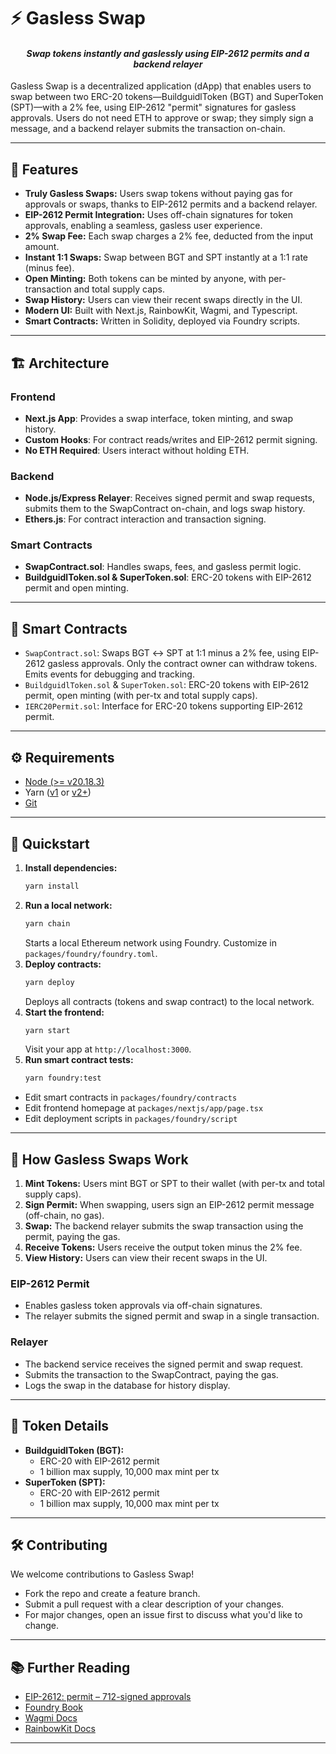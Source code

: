 # ⚡ Gasless Swap

<h4 align="center">
  <em>Swap tokens instantly and gaslessly using EIP-2612 permits and a backend relayer</em>
</h4>

Gasless Swap is a decentralized application (dApp) that enables users to swap between two ERC-20 tokens—BuildguidlToken (BGT) and SuperToken (SPT)—with a 2% fee, using EIP-2612 "permit" signatures for gasless approvals. Users do not need ETH to approve or swap; they simply sign a message, and a backend relayer submits the transaction on-chain.

---

## 🚀 Features

- **Truly Gasless Swaps:** Users swap tokens without paying gas for approvals or swaps, thanks to EIP-2612 permits and a backend relayer.
- **EIP-2612 Permit Integration:** Uses off-chain signatures for token approvals, enabling a seamless, gasless user experience.
- **2% Swap Fee:** Each swap charges a 2% fee, deducted from the input amount.
- **Instant 1:1 Swaps:** Swap between BGT and SPT instantly at a 1:1 rate (minus fee).
- **Open Minting:** Both tokens can be minted by anyone, with per-transaction and total supply caps.
- **Swap History:** Users can view their recent swaps directly in the UI.
- **Modern UI:** Built with Next.js, RainbowKit, Wagmi, and Typescript.
- **Smart Contracts:** Written in Solidity, deployed via Foundry scripts.

---

## 🏗️ Architecture

### Frontend
- **Next.js App**: Provides a swap interface, token minting, and swap history.
- **Custom Hooks**: For contract reads/writes and EIP-2612 permit signing.
- **No ETH Required**: Users interact without holding ETH.

### Backend
- **Node.js/Express Relayer**: Receives signed permit and swap requests, submits them to the SwapContract on-chain, and logs swap history.
- **Ethers.js**: For contract interaction and transaction signing.

### Smart Contracts
- **SwapContract.sol**: Handles swaps, fees, and gasless permit logic.
- **BuildguidlToken.sol & SuperToken.sol**: ERC-20 tokens with EIP-2612 permit and open minting.

---

## 📄 Smart Contracts

- `SwapContract.sol`: Swaps BGT ↔ SPT at 1:1 minus a 2% fee, using EIP-2612 gasless approvals. Only the contract owner can withdraw tokens. Emits events for debugging and tracking.
- `BuildguidlToken.sol` & `SuperToken.sol`: ERC-20 tokens with EIP-2612 permit, open minting (with per-tx and total supply caps).
- `IERC20Permit.sol`: Interface for ERC-20 tokens supporting EIP-2612 permit.

---

## ⚙️ Requirements

- [Node (>= v20.18.3)](https://nodejs.org/en/download/)
- Yarn ([v1](https://classic.yarnpkg.com/en/docs/install/) or [v2+](https://yarnpkg.com/getting-started/install))
- [Git](https://git-scm.com/downloads)

---

## 🏁 Quickstart

1. **Install dependencies:**
   ```sh
   yarn install
   ```
2. **Run a local network:**
   ```sh
   yarn chain
   ```
   Starts a local Ethereum network using Foundry. Customize in `packages/foundry/foundry.toml`.
3. **Deploy contracts:**
   ```sh
   yarn deploy
   ```
   Deploys all contracts (tokens and swap contract) to the local network.
4. **Start the frontend:**
   ```sh
   yarn start
   ```
   Visit your app at `http://localhost:3000`.
5. **Run smart contract tests:**
   ```sh
   yarn foundry:test
   ```

- Edit smart contracts in `packages/foundry/contracts`
- Edit frontend homepage at `packages/nextjs/app/page.tsx`
- Edit deployment scripts in `packages/foundry/script`

---

## 🔬 How Gasless Swaps Work

1. **Mint Tokens:** Users mint BGT or SPT to their wallet (with per-tx and total supply caps).
2. **Sign Permit:** When swapping, users sign an EIP-2612 permit message (off-chain, no gas).
3. **Swap:** The backend relayer submits the swap transaction using the permit, paying the gas.
4. **Receive Tokens:** Users receive the output token minus the 2% fee.
5. **View History:** Users can view their recent swaps in the UI.

### EIP-2612 Permit
- Enables gasless token approvals via off-chain signatures.
- The relayer submits the signed permit and swap in a single transaction.

### Relayer
- The backend service receives the signed permit and swap request.
- Submits the transaction to the SwapContract, paying the gas.
- Logs the swap in the database for history display.

---

## 🧩 Token Details

- **BuildguidlToken (BGT):**
  - ERC-20 with EIP-2612 permit
  - 1 billion max supply, 10,000 max mint per tx
- **SuperToken (SPT):**
  - ERC-20 with EIP-2612 permit
  - 1 billion max supply, 10,000 max mint per tx

---

## 🛠️ Contributing

We welcome contributions to Gasless Swap!

- Fork the repo and create a feature branch.
- Submit a pull request with a clear description of your changes.
- For major changes, open an issue first to discuss what you'd like to change.

---

## 📚 Further Reading

- [EIP-2612: permit – 712-signed approvals](https://eips.ethereum.org/EIPS/eip-2612)
- [Foundry Book](https://book.getfoundry.sh/)
- [Wagmi Docs](https://wagmi.sh/)
- [RainbowKit Docs](https://www.rainbowkit.com/docs/introduction)

---